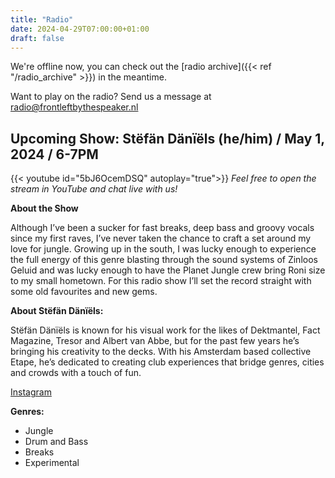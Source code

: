 ```yaml
---
title: "Radio"
date: 2024-04-29T07:00:00+01:00
draft: false
---
```

We're offline now, you can check out the [radio archive]({{< ref "/radio_archive" >}}) in the meantime.

Want to play on the radio? Send us a message at <radio@frontleftbythespeaker.nl>

## Upcoming Show: Stëfän Dänïëls (he/him) / May 1, 2024 / 6-7PM
<!--fangs & NEEDA VEEZA / April 17, 2024 / 5:30-6:30PM-->
{{< youtube id="5bJ6OcemDSQ" autoplay="true">}}
*Feel free to open the stream in YouTube and chat live with us!*

**About the Show**

Although I’ve been a sucker for fast breaks, deep bass and groovy vocals since my first raves, I’ve never taken the chance to craft a set around my love for jungle. Growing up in the south, I was lucky enough to experience the full energy of this genre blasting through the sound systems of Zinloos Geluid and was lucky enough to have the Planet Jungle crew bring Roni size to my small hometown. For this radio show I’ll set the record straight with some old favourites and new gems.

**About Stëfän Dänïëls:**

Stëfän Dänïëls is known for his visual work for the likes of Dektmantel, Fact Magazine, Tresor and Albert van Abbe, but for the past few years he’s bringing his creativity to the decks. With his Amsterdam based collective Etape, he’s dedicated to creating club experiences that bridge genres, cities and crowds with a touch of fun.

[Instagram](https://www.instagram.com/stefandaniels)

**Genres:**
- Jungle
- Drum and Bass
- Breaks
- Experimental


